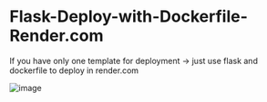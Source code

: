 # Flask-Deploy-with-Dockerfile-Render.com
If you have only one template for deployment -> just use flask and dockerfile to deploy in render.com

![image](https://github.com/EunbiYoon/Flask-Deploy-with-Dockerfile-Render.com/assets/71566229/b4546309-b309-4c56-9be3-eaf405b21a4b)
